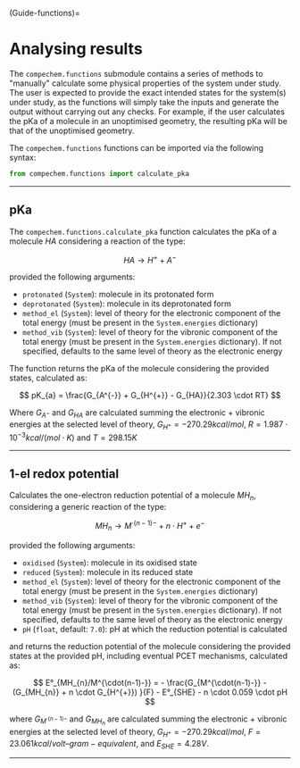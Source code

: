 (Guide-functions)=
# Analysing results

The `compechem.functions` submodule contains a series of methods to "manually" calculate some physical properties of the system under study. The user is expected to provide the exact intended states for the system(s) under study, as the functions will simply take the inputs and generate the output without carrying out any checks. For example, if the user calculates the pKa of a molecule in an unoptimised geometry, the resulting pKa will be that of the unoptimised geometry.

The `compechem.functions` functions can be imported via the following syntax:

```python
from compechem.functions import calculate_pka
```

---

## pKa

The `compechem.functions.calculate_pka` function calculates the pKa of a molecule $HA$ considering a reaction of the type:

$$
HA \rightarrow H^{+} + A^{-}
$$

provided the following arguments:

* `protonated` (`System`): molecule in its protonated form
* `deprotonated` (`System`): molecule in its deprotonated form
* `method_el` (`System`): level of theory for the electronic component of the total energy (must be present in the `System.energies` dictionary)
* `method_vib` (`System`): level of theory for the vibronic component of the total energy (must be present in the `System.energies` dictionary). If not specified, defaults to the same level of theory as the electronic energy

The function returns the pKa of the molecule considering the provided states, calculated as:

$$
pK_{a} = \frac{G_{A^{-}} + G_{H^{+}} - G_{HA}}{2.303 \cdot RT}
$$

Where $G_{A^{-}}$ and $G_{HA}$ are calculated summing the electronic + vibronic energies at the selected level of theory, $G_{H^{+}} = -270.29 kcal/mol$, $R = 1.987 \cdot 10^{-3} kcal/(mol \cdot K)$ and $T = 298.15 K$

---

## 1-el redox potential

Calculates the one-electron reduction potential of a molecule $MH_{n}$, considering a generic reaction of the type:

$$
MH_{n} \rightarrow M^{\cdot (n-1)-} + n\cdot H^{+} + e^{-}
$$

provided the following arguments:

* `oxidised` (`System`): molecule in its oxidised state
* `reduced` (`System`): molecule in its reduced state
* `method_el` (`System`): level of theory for the electronic component of the total energy (must be present in the `System.energies` dictionary)
* `method_vib` (`System`): level of theory for the vibronic component of the total energy (must be present in the `System.energies` dictionary). If not specified, defaults to the same level of theory as the electronic energy
* `pH` (`float`, default: `7.0`): pH at which the reduction potential is calculated

and returns the reduction potential of the molecule considering the provided states at the provided pH, including eventual PCET mechanisms, calculated as:

$$
E°_{MH_{n}/M^{\cdot(n-1)-}} = - \frac{G_{M^{\cdot(n-1)-}} - (G_{MH_{n}} + n \cdot G_{H^{+}}) }{F} - E°_{SHE} - n \cdot 0.059 \cdot pH 
$$

where $G_{M^{\cdot(n-1)-}}$ and $G_{MH_{n}}$ are calculated summing the electronic + vibronic energies at the selected level of theory, $G_{H^{+}} = -270.29 kcal/mol$, $F = 23.061 kcal/volt–gram-equivalent$, and $E_{SHE} = 4.28 V$.

---

